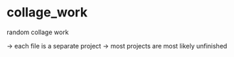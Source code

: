 # collage_work
random collage work

-> each file is a separate project
-> most projects are most likely unfinished
